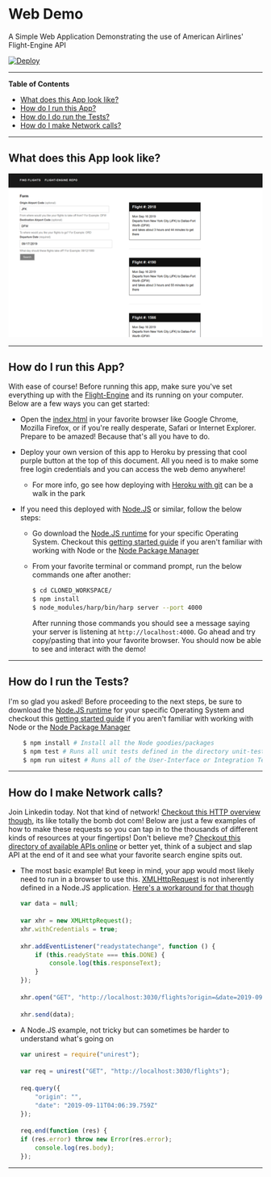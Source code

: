 # Web Demo
A Simple Web Application Demonstrating the use of American Airlines' Flight-Engine API

[![Deploy](https://www.herokucdn.com/deploy/button.png)](https://heroku.com/deploy)

---
**Table of Contents**

- [What does this App look like?](#user_interface)
- [How do I run this App?](#running_this_app)
- [How do I do run the Tests?](#tests_are_the_best)
- [How do I make Network calls?](#network_calls)

---

## What does this App look like? <a name="user_interface"></a>
![FlightFinderAppScreenShot](doc_assets/app_screenshot.png)

---
## How do I run this App? <a name="running_this_app"></a>
With ease of course! Before running this app, make sure you've set everything up with the [Flight-Engine](https://github.com/AmericanAirlines/Flight-Engine) and its running on your computer. Below are a few ways you can get started:

- Open the [index.html](index.html) in your favorite browser like Google Chrome, Mozilla Firefox, or if you're really desperate, Safari or Internet Explorer. Prepare to be amazed! Because that's all you have to do.

- Deploy your own version of this app to Heroku by pressing that cool purple button at the top of this document. All you need is to make some free login credentials and you can access the web demo anywhere! 
    
    - For more info, go see how deploying with [Heroku with git](https://devcenter.heroku.com/articles/git) can be a walk in the park

- If you need this deployed with [Node.JS](https://nodejs.org/en/docs/guides/getting-started-guide/) or similar, follow the below steps:

    - Go download the [Node.JS runtime](https://nodejs.org/en/download/) for your specific Operating System. Checkout this [getting started guide](https://nodejs.org/en/docs/guides/getting-started-guide/) if you aren't familiar with working with Node or the [Node Package Manager](https://docs.npmjs.com/about-npm/)
    
    - From your favorite terminal or command prompt, run the below commands one after another:
        ```sh
        $ cd CLONED_WORKSPACE/
        $ npm install
        $ node_modules/harp/bin/harp server --port 4000
        ```
        After running those commands you should see a message saying your server is listening at `http://localhost:4000`. Go ahead and try copy/pasting that into your favorite browser. You should now be able to see and interact with the demo!

---
## How do I run the Tests? <a name="tests_are_the_best"></a>
I'm so glad you asked! Before proceeding to the next steps, be sure to download the [Node.JS runtime](https://nodejs.org/en/download/) for your specific Operating System and checkout this [getting started guide](https://nodejs.org/en/docs/guides/getting-started-guide/) if you aren't familiar with working with Node or the [Node Package Manager](https://docs.npmjs.com/about-npm/)

```sh
    $ npm install # Install all the Node goodies/packages
    $ npm test # Runs all unit tests defined in the directory unit-tests/
    $ npm run uitest # Runs all of the User-Interface or Integration Tests defined in ui-tests/
```
---

## How do I make Network calls? <a name="network_calls"></a>
Join Linkedin today. Not that kind of network! [Checkout this HTTP overview though](https://developer.mozilla.org/en-US/docs/Web/HTTP/Overview), its like totally the bomb dot com! Below are just a few examples of how to make these requests so you can tap in to the thousands of different kinds of resources at your fingertips! Don't believe me? [Checkout this directory of available APIs online](https://www.programmableweb.com/apis/directory) or better yet, think of a subject and slap API at the end of it and see what your favorite search engine spits out.

- The most basic example! But keep in mind, your app would most likely need to run in a browser to use this. [XMLHttpRequest](https://developer.mozilla.org/en-US/docs/Web/API/XMLHttpRequest) is not inherently defined in a Node.JS application. [Here's a workaround for that though](https://www.npmjs.com/package/xmlhttprequest)
    ```javascript
    var data = null;

    var xhr = new XMLHttpRequest();
    xhr.withCredentials = true;

    xhr.addEventListener("readystatechange", function () {
        if (this.readyState === this.DONE) {
            console.log(this.responseText);
        }
    });

    xhr.open("GET", "http://localhost:3030/flights?origin=&date=2019-09-11T04%3A06%3A39.759Z");

    xhr.send(data);
    ```

- A Node.JS example, not tricky but can sometimes be harder to understand what's going on
    ```javascript
    var unirest = require("unirest");

    var req = unirest("GET", "http://localhost:3030/flights");

    req.query({
        "origin": "",
        "date": "2019-09-11T04:06:39.759Z"
    });

    req.end(function (res) {
    if (res.error) throw new Error(res.error);
        console.log(res.body);
    });
    ```
---
